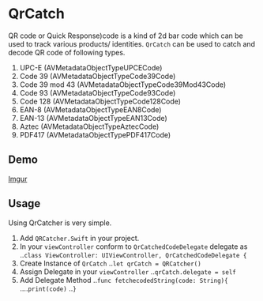 # QrCatch
QR code or Quick Response)code is a kind of 2d bar code which can be used to track various products/ identities. `QrCatch` can be used to catch and decode QR code of following types.

1. UPC-E (AVMetadataObjectTypeUPCECode)
2. Code 39 (AVMetadataObjectTypeCode39Code)
3. Code 39 mod 43 (AVMetadataObjectTypeCode39Mod43Code)
4. Code 93 (AVMetadataObjectTypeCode93Code)
5. Code 128 (AVMetadataObjectTypeCode128Code)
6. EAN-8 (AVMetadataObjectTypeEAN8Code)
7. EAN-13 (AVMetadataObjectTypeEAN13Code)
8. Aztec (AVMetadataObjectTypeAztecCode)
9. PDF417 (AVMetadataObjectTypePDF417Code)


## Demo
[Imgur](http://i.imgur.com/bmm3dXP.gifv)

<blockquote class="imgur-embed-pub" lang="en" data-id="a/AUjW0"><a href="//imgur.com/AUjW0"></a></blockquote><script async src="//s.imgur.com/min/embed.js" charset="utf-8"></script>


## Usage
Using QrCatcher is very simple. 

1. Add `QRCatcher.Swift` in your project. 
2. In your `viewController` conform to `QrCatchedCodeDelegate` delegate as
..`class ViewController: UIViewController, QrCatchedCodeDelegate {`
3. Create Instance of `QrCatch`
..`let qrCatch = QRCatcher()`
4. Assign Delegate in your `viewController`
..`qrCatch.delegate = self`
5. Add Delegate Method
..`func fetchecodedString(code: String){`
....`print(code)`
..`}`
